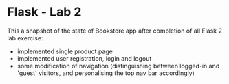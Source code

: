 # Flask - Lab 2

This a snapshot of the state of Bookstore app after completion of all Flask 2 lab exercise:

- implemented single product page
- implemented user registration, login and logout
- some modification of navigation (distinguishing between logged-in and 'guest' visitors, and personalising the top nav bar accordingly)
